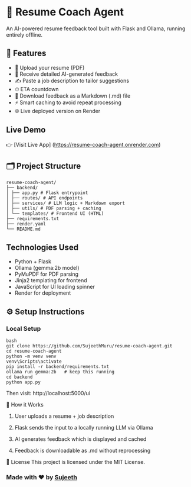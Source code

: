 # 🧠 Resume Coach Agent

An AI-powered resume feedback tool built with Flask and Ollama, running entirely offline.

## 🚀 Features

- 📄 Upload your resume (PDF)
- 🧠 Receive detailed AI-generated feedback
- ✍️ Paste a job description to tailor suggestions
- ⏱  ETA countdown
- 💾 Download feedback as a Markdown (.md) file
- ⚡ Smart caching to avoid repeat processing
- 🌐 Live deployed version on Render

## Live Demo

👉 [Visit Live App] (https://resume-coach-agent.onrender.com)

## 🗂 Project Structure
```
resume-coach-agent/
├── backend/
│ ├── app.py # Flask entrypoint
│ ├── routes/ # API endpoints
│ ├── services/ # LLM logic + Markdown export
│ ├── utils/ # PDF parsing + caching
│ └── templates/ # Frontend UI (HTML)
├── requirements.txt
├── render.yaml
└── README.md
```

## Technologies Used
- Python + Flask
- Ollama (gemma:2b model)
- PyMuPDF for PDF parsing
- Jinja2 templating for frontend
- JavaScript for UI loading spinner
- Render for deployment

## ⚙️ Setup Instructions

### Local Setup

``` 
bash
git clone https://github.com/SujeethMuru/resume-coach-agent.git
cd resume-coach-agent
python -m venv venv
venv\Scripts\activate
pip install -r backend/requirements.txt
ollama run gemma:2b   # keep this running
cd backend
python app.py
```
Then visit:
http://localhost:5000/ui

🧠 How it Works

1. User uploads a resume + job description

2. Flask sends the input to a locally running LLM via Ollama

3. AI generates feedback which is displayed and cached

4. Feedback is downloadable as .md without reprocessing

📜 License
This project is licensed under the MIT License.

### Made with ❤️ by [Sujeeth](https://github.com/SujeethMuru)

